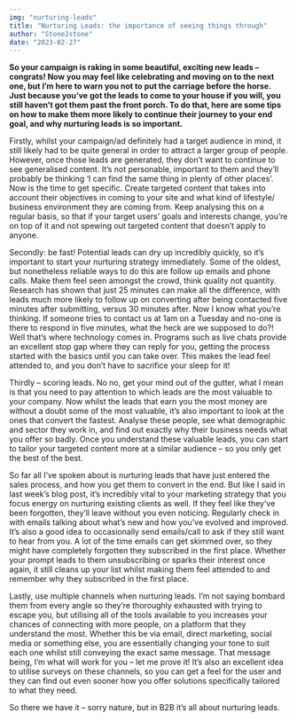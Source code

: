 ```yaml
---
img: "nurturing-leads"
title: "Nurturing Leads: the importance of seeing things through"
author: "Stone2stone"
date: "2023-02-27"
---
```


**So your campaign is raking in some beautiful, exciting new leads – congrats! Now you may feel like celebrating and moving on to the next one, but I’m here to warn you not to put the carriage before the horse. Just because you’ve got the leads to come to your house if you will, you still haven’t got them past the front porch. To do that, here are some tips on how to make them more likely to continue their journey to your end goal, and why nurturing leads is so important.**

Firstly, whilst your campaign/ad definitely had a target audience in mind, it still likely had to be quite general in order to attract a larger group of people. However, once those leads are generated, they don’t want to continue to see generalised content. It’s not personable, important to them and they’ll probably be thinking ‘I can find the same thing in plenty of other places’. Now is the time to get specific. Create targeted content that takes into account their objectives in coming to your site and what kind of lifestyle/ business environment they are coming from. Keep analysing this on a regular basis, so that if your target users’ goals and interests change, you’re on top of it and not spewing out targeted content that doesn’t apply to anyone.

Secondly: be fast! Potential leads can dry up incredibly quickly, so it’s important to start your nurturing strategy immediately. Some of the oldest, but nonetheless reliable ways to do this are follow up emails and phone calls. Make them feel seen amongst the crowd, think quality not quantity. Research has shown that just 25 minutes can make all the difference, with leads much more likely to follow up on converting after being contacted five minutes after submitting, versus 30 minutes after. Now I know what you’re thinking. If someone tries to contact us at 1am on a Tuesday and no-one is there to respond in five minutes, what the heck are we supposed to do?! Well that’s where technology comes in. Programs such as live chats provide an excellent stop gap where they can reply for you, getting the process started with the basics until you can take over. This makes the lead feel attended to, and you don’t have to sacrifice your sleep for it!

Thirdly – scoring leads. No no, get your mind out of the gutter, what I mean is that you need to pay attention to which leads are the most valuable to your company. Now whilst the leads that earn you the most money are without a doubt some of the most valuable, it’s also important to look at the ones that convert the fastest. Analyse these people, see what demographic and sector they work in, and find out exactly why their business needs what you offer so badly. Once you understand these valuable leads, you can start to tailor your targeted content more at a similar audience – so you only get the best of the best.

So far all I’ve spoken about is nurturing leads that have just entered the sales process, and how you get them to convert in the end. But like I said in last week’s blog post, it’s incredibly vital to your marketing strategy that you focus energy on nurturing existing clients as well. If they feel like they’ve been forgotten, they’ll leave without you even noticing. Regularly check in with emails talking about what’s new and how you’ve evolved and improved. It’s also a good idea to occasionally send emails/call to ask if they still want to hear from you. A lot of the time emails can get skimmed over, so they might have completely forgotten they subscribed in the first place. Whether your prompt leads to them unsubscribing or sparks their interest once again, it still cleans up your list whilst making them feel attended to and remember why they subscribed in the first place.

Lastly, use multiple channels when nurturing leads. I’m not saying bombard them from every angle so they’re thoroughly exhausted with trying to escape you, but utilising all of the tools available to you increases your chances of connecting with more people, on a platform that they understand the most. Whether this be via email, direct marketing, social media or something else, you are essentially changing your tone to suit each one whilst still conveying the exact same message. That message being, I’m what will work for you – let me prove it! It’s also an excellent idea to utilise surveys on these channels, so you can get a feel for the user and they can find out even sooner how you offer solutions specifically tailored to what they need.

So there we have it – sorry nature, but in B2B it’s all about nurturing leads.
